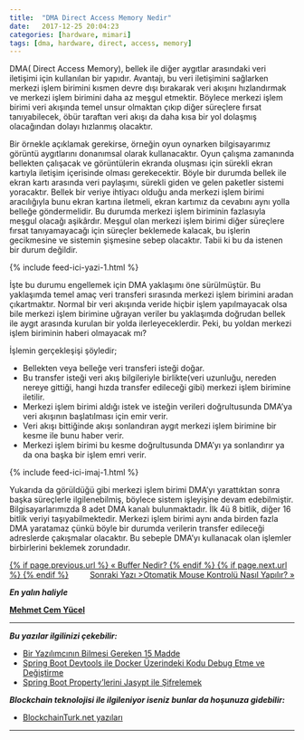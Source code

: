 ```yaml
---
title:  "DMA Direct Access Memory Nedir"
date:   2017-12-25 20:04:23
categories: [hardware, mimari]
tags: [dma, hardware, direct, access, memory]
---
```


DMA( Direct Access Memory), bellek ile diğer aygıtlar arasındaki veri iletişimi için kullanılan bir yapıdır. Avantajı, bu veri iletişimini sağlarken merkezi işlem birimini kısmen devre dışı bırakarak veri akışını hızlandırmak ve merkezi işlem birimini daha az meşgul etmektir. Böylece merkezi işlem birimi veri akışında temel unsur olmaktan çıkıp diğer süreçlere fırsat tanıyabilecek, öbür taraftan veri akışı da daha kısa bir yol dolaşmış olacağından dolayı hızlanmış olacaktır.

Bir örnekle açıklamak gerekirse, örneğin oyun oynarken bilgisayarımız görüntü aygıtlarını donanımsal olarak kullanacaktır. Oyun çalışma zamanında bellekten çalışacak ve görüntülerin ekranda oluşması için sürekli ekran kartıyla iletişim içerisinde olması gerekecektir. Böyle bir durumda bellek ile ekran kartı arasında veri paylaşımı, sürekli giden ve gelen paketler sistemi yoracaktır. Bellek bir veriye ihtiyacı olduğu anda merkezi işlem birimi aracılığıyla bunu ekran kartına iletmeli, ekran kartımız da cevabını aynı yolla belleğe göndermelidir. Bu durumda merkezi işlem biriminin fazlasıyla meşgul olacağı aşikârdır. Meşgul olan merkezi işlem birimi diğer süreçlere fırsat tanıyamayacağı için süreçler beklemede kalacak, bu işlerin gecikmesine ve sistemin şişmesine sebep olacaktır. Tabii ki bu da istenen bir durum değildir.

{% include feed-ici-yazi-1.html %}

İşte bu durumu engellemek için DMA yaklaşımı öne sürülmüştür. Bu yaklaşımda temel amaç veri transferi sırasında merkezi işlem birimini aradan çıkartmaktır. Normal bir veri akışında veride hiçbir işlem yapılmayacak olsa bile merkezi işlem birimine uğrayan veriler bu yaklaşımda doğrudan bellek ile aygıt arasında kurulan bir yolda ilerleyeceklerdir. Peki, bu yoldan merkezi işlem biriminin haberi olmayacak mı?

İşlemin gerçekleşişi şöyledir;  
  
- Bellekten veya belleğe veri transferi isteği doğar.  
- Bu transfer isteği veri akış bilgileriyle birlikte(veri uzunluğu, nereden nereye gittiği, hangi hızda transfer edileceği gibi) merkezi işlem birimine iletilir.  
- Merkezi işlem birimi aldığı istek ve isteğin verileri doğrultusunda DMA’ya veri akışının başlatılması için emir verir.  
- Veri akışı bittiğinde akışı sonlandıran aygıt merkezi işlem birimine bir kesme ile bunu haber verir.  
- Merkezi işlem birimi bu kesme doğrultusunda DMA’yı ya sonlandırır ya da ona başka bir işlem emri verir.

{% include feed-ici-imaj-1.html %}

Yukarıda da görüldüğü gibi merkezi işlem birimi DMA’yı yarattıktan sonra başka süreçlerle ilgilenebilmiş, böylece sistem işleyişine devam edebilmiştir. Bilgisayarlarımızda 8 adet DMA kanalı bulunmaktadır. İlk 4ü 8 bitlik, diğer 16 bitlik veriyi taşıyabilmektedir. Merkezi işlem birimi aynı anda birden fazla DMA yaratamaz çünkü böyle bir durumda verilerin transfer edileceği adreslerde çakışmalar olacaktır. Bu sebeple DMA’yı kullanacak olan işlemler birbirlerini beklemek zorundadır.

<div class="PageNavigation">
    <p style="text-align:left; text-decoration: underline;">
        {% if page.previous.url %}
             <a href="{{page.previous.url}}">&laquo; Buffer Nedir?</a>
        {% endif %}
        {% if page.next.url %}
            <span style="float:right; text-decoration: underline;">
                Sonraki Yazı ><a href="{{page.next.url}}">Otomatik Mouse Kontrolü Nasıl Yapılır? &raquo;</a>
        </span>
        {% endif %}
    </p>
</div>

**_En yalın haliyle_**

[**Mehmet Cem Yücel**](https://www.mehmetcemyucel.com)

---

**_Bu yazılar ilgilinizi çekebilir:_**

- [Bir Yazılımcının Bilmesi Gereken 15 Madde](https://www.mehmetcemyucel.com/2019/bir-yazilimcinin-bilmesi-gereken-15-madde/)
- [Spring Boot Devtools ile Docker Üzerindeki Kodu Debug Etme ve Değiştirme](https://www.mehmetcemyucel.com/2019/spring-boot-devtools-ile-docker-uzerindeki-kodu-debug-etme-ve-degistirme/)
- [Spring Boot Property’lerini Jasypt ile Şifrelemek](https://www.mehmetcemyucel.com/2019/spring-boot-propertylerini-jasypt-ile-sifrelemek/)

**_Blockchain teknolojisi ile ilgileniyor iseniz bunlar da hoşunuza gidebilir:_**

- [BlockchainTurk.net yazıları](https://www.mehmetcemyucel.com/categories/#blockchain)

---

